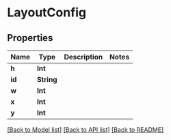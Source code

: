 # LayoutConfig

## Properties
Name | Type | Description | Notes
------------ | ------------- | ------------- | -------------
**h** | **Int** |  | 
**id** | **String** |  | 
**w** | **Int** |  | 
**x** | **Int** |  | 
**y** | **Int** |  | 

[[Back to Model list]](../README.md#documentation-for-models) [[Back to API list]](../README.md#documentation-for-api-endpoints) [[Back to README]](../README.md)


